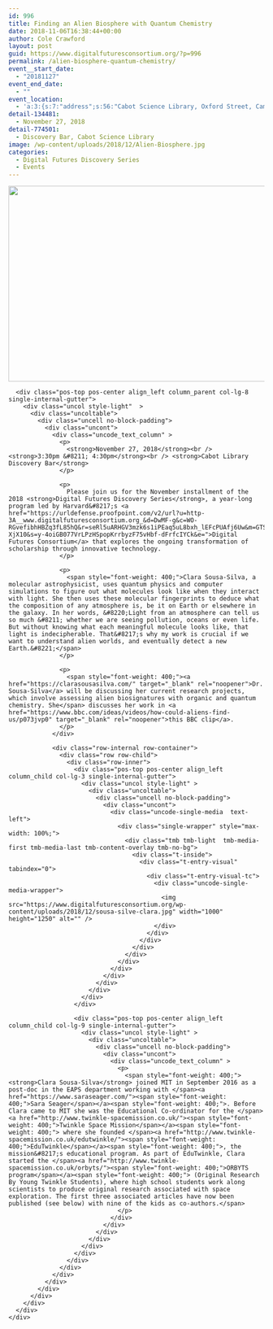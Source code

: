 ```yaml
---
id: 996
title: Finding an Alien Biosphere with Quantum Chemistry
date: 2018-11-06T16:38:44+00:00
author: Cole Crawford
layout: post
guid: https://www.digitalfuturesconsortium.org/?p=996
permalink: /alien-biosphere-quantum-chemistry/
event__start_date:
  - "20181127"
event_end_date:
  - ""
event_location:
  - 'a:3:{s:7:"address";s:56:"Cabot Science Library, Oxford Street, Cambridge, MA, USA";s:3:"lat";s:17:"42.37623670000001";s:3:"lng";s:9:"-71.11624";}'
detail-134481:
  - November 27, 2018
detail-774501:
  - Discovery Bar, Cabot Science Library
image: /wp-content/uploads/2018/12/Alien-Biosphere.jpg
categories:
  - Digital Futures Discovery Series
  - Events
---
```

<div data-parent="true" class="row-container">
  <div class="row limit-width row-parent">
    <div class="row-inner">
      <div class="pos-top pos-center align_left column_parent col-lg-4 single-internal-gutter">
        <div class="uncol style-light"  >
          <div class="uncoltable">
            <div class="uncell no-block-padding">
              <div class="uncont">
                <div class="uncode-single-media  text-left">
                  <div class="single-wrapper" style="max-width: 100%;">
                    <div class="tmb tmb-light  tmb-media-first tmb-media-last tmb-content-overlay tmb-no-bg">
                      <div class="t-inside">
                        <div class="t-entry-visual" tabindex="0">
                          <div class="t-entry-visual-tc">
                            <div class="uncode-single-media-wrapper">
                              <img src="https://www.digitalfuturesconsortium.org/wp-content/uploads/2018/12/Alien-Biosphere.jpg" width="720" height="385" alt="" />
                            </div>
                          </div>
                        </div>
                      </div>
                    </div>
                  </div>
                </div>
              </div>
            </div>
          </div>
        </div>
      </div>
      
      <div class="pos-top pos-center align_left column_parent col-lg-8 single-internal-gutter">
        <div class="uncol style-light"  >
          <div class="uncoltable">
            <div class="uncell no-block-padding">
              <div class="uncont">
                <div class="uncode_text_column" >
                  <p>
                    <strong>November 27, 2018</strong><br /> <strong>3:30pm &#8211; 4:30pm</strong><br /> <strong>Cabot Library Discovery Bar</strong>
                  </p>
                  
                  <p>
                    Please join us for the November installment of the 2018 <strong>Digital Futures Discovery Series</strong>, a year-long program led by Harvard&#8217;s <a href="https://urldefense.proofpoint.com/v2/url?u=http-3A__www.digitalfuturesconsortium.org_&d=DwMF-g&c=WO-RGvefibhHBZq3fL85hQ&r=seRl5uARHGV3mzk6s1iPEaq5uL8bxh_lEFcPUAfj6Uw&m=GTSeaTQfG65QvFAFWxOZ7cNHEcU5FW7NVOyRi-XjX10&s=y-4oiGB077VrLPzHSpopKrrbyzF75vHbf-dFrfcIYCk&e=">Digital Futures Consortium</a> that explores the ongoing transformation of scholarship through innovative technology.
                  </p>
                  
                  <p>
                    <span style="font-weight: 400;">Clara Sousa-Silva, a molecular astrophysicist, uses quantum physics and computer simulations to figure out what molecules look like when they interact with light. She then uses these molecular fingerprints to deduce what the composition of any atmosphere is, be it on Earth or elsewhere in the galaxy. In her words, &#8220;Light from an atmosphere can tell us so much &#8211; whether we are seeing pollution, oceans or even life. But without knowing what each meaningful molecule looks like, that light is indecipherable. That&#8217;s why my work is crucial if we want to understand alien worlds, and eventually detect a new Earth.&#8221;</span>
                  </p>
                  
                  <p>
                    <span style="font-weight: 400;"><a href="https://clarasousasilva.com/" target="_blank" rel="noopener">Dr. Sousa-Silva</a> will be discussing her current research projects, which involve assessing alien biosignatures with organic and quantum chemistry. She</span> discusses her work in <a href="https://www.bbc.com/ideas/videos/how-could-aliens-find-us/p073jvp0" target="_blank" rel="noopener">this BBC clip</a>.
                  </p>
                </div>
                
                <div class="row-internal row-container">
                  <div class="row row-child">
                    <div class="row-inner">
                      <div class="pos-top pos-center align_left column_child col-lg-3 single-internal-gutter">
                        <div class="uncol style-light" >
                          <div class="uncoltable">
                            <div class="uncell no-block-padding">
                              <div class="uncont">
                                <div class="uncode-single-media  text-left">
                                  <div class="single-wrapper" style="max-width: 100%;">
                                    <div class="tmb tmb-light  tmb-media-first tmb-media-last tmb-content-overlay tmb-no-bg">
                                      <div class="t-inside">
                                        <div class="t-entry-visual" tabindex="0">
                                          <div class="t-entry-visual-tc">
                                            <div class="uncode-single-media-wrapper">
                                              <img src="https://www.digitalfuturesconsortium.org/wp-content/uploads/2018/12/sousa-silve-clara.jpg" width="1000" height="1250" alt="" />
                                            </div>
                                          </div>
                                        </div>
                                      </div>
                                    </div>
                                  </div>
                                </div>
                              </div>
                            </div>
                          </div>
                        </div>
                      </div>
                      
                      <div class="pos-top pos-center align_left column_child col-lg-9 single-internal-gutter">
                        <div class="uncol style-light" >
                          <div class="uncoltable">
                            <div class="uncell no-block-padding">
                              <div class="uncont">
                                <div class="uncode_text_column" >
                                  <p>
                                    <span style="font-weight: 400;"><strong>Clara Sousa-Silva</strong> joined MIT in September 2016 as a post-doc in the EAPS department working with </span><a href="https://www.saraseager.com/"><span style="font-weight: 400;">Sara Seager</span></a><span style="font-weight: 400;">. Before Clara came to MIT she was the Educational Co-ordinator for the </span><a href="http://www.twinkle-spacemission.co.uk/"><span style="font-weight: 400;">Twinkle Space Mission</span></a><span style="font-weight: 400;"> where she founded </span><a href="http://www.twinkle-spacemission.co.uk/edutwinkle/"><span style="font-weight: 400;">EduTwinkle</span></a><span style="font-weight: 400;">, the mission&#8217;s educational program. As part of EduTwinkle, Clara started the </span><a href="http://www.twinkle-spacemission.co.uk/orbyts/"><span style="font-weight: 400;">ORBYTS program</span></a><span style="font-weight: 400;"> (Original Research By Young Twinkle Students), where high school students work along scientists to produce original research associated with space exploration. The first three associated articles have now been published (see below) with nine of the kids as co-authors.</span>
                                  </p>
                                </div>
                              </div>
                            </div>
                          </div>
                        </div>
                      </div>
                    </div>
                  </div>
                </div>
              </div>
            </div>
          </div>
        </div>
      </div>
    </div>
  </div>
</div>